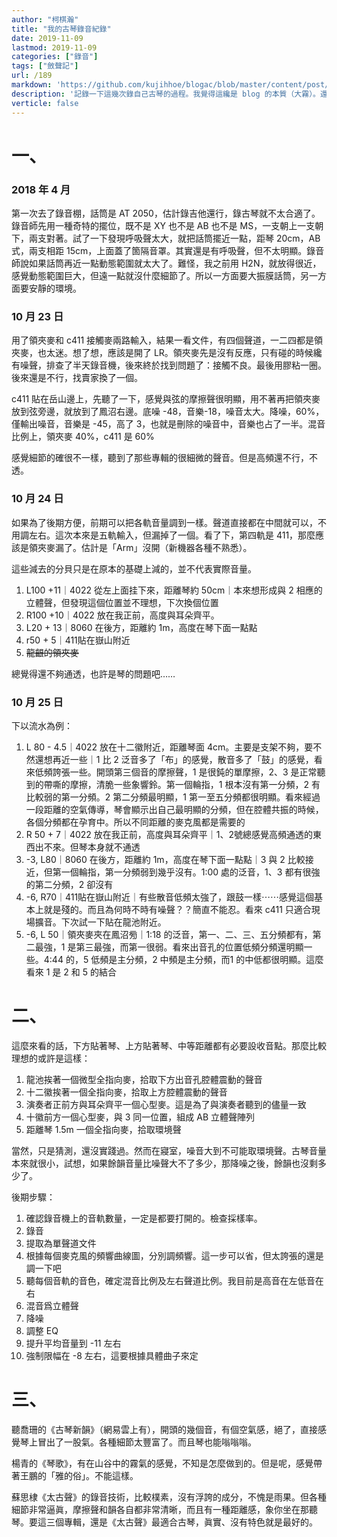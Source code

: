 ```yaml
---
author: "柯棋瀚"
title: "我的古琴錄音紀錄"
date: 2019-11-09
lastmod: 2019-11-09
categories: ["錄音"]
tags: ["斂聲記"]
url: /189
markdown: 'https://github.com/kujihhoe/blogac/blob/master/content/post/189古琴錄音.md'
description: '記錄一下這幾次錄自己古琴的過程。我覺得這纔是 blog 的本質（大霧）。還可參看 <a href="/blog/2017/12/23/shiyin.html" target="_blank">古琴的拾音</a>。'
verticle: false
---
```


# 一、

### 2018 年 4 月

第一次去了錄音棚，話筒是 AT 2050，估計錄吉他還行，錄古琴就不太合適了。錄音師先用一種奇特的擺位，既不是 XY 也不是 AB 也不是 MS，一支朝上一支朝下，兩支對著。試了一下發現呼吸聲太大，就把話筒擺近一點，距琴 20cm，AB 式，兩支相距 15cm，上面蓋了箇隔音罩。其實還是有呼吸聲，但不太明顯。錄音師說如果話筒再近一點動態範圍就太大了。難怪，我之前用 H2N，就放得很近，感覺動態範圍巨大，但遠一點就沒什麼細節了。所以一方面要大振膜話筒，另一方面要安靜的環境。

### 10 月 23 日

用了領夾麥和 c411 接觸麥兩路輸入，結果一看文件，有四個聲道，一二四都是領夾麥，也太迷。想了想，應該是開了 LR。領夾麥先是沒有反應，只有碰的時候纔有噪聲，排查了半天錄音機，後來終於找到問題了：接觸不良。最後用膠粘一圈。後來還是不行，找賣家換了一個。

c411 貼在岳山邊上，先聽了一下，感覺與弦的摩擦聲很明顯，用不著再把領夾麥放到弦旁邊，就放到了鳳沼右邊。底噪 -48，音樂-18，噪音太大。降噪，60%，僅輸出噪音，音樂是 -45，高了 3，也就是刪除的噪音中，音樂也占了一半。混音比例上，領夾麥 40%，c411 是 60%

感覺細節的確很不一樣，聽到了那些專輯的很細微的聲音。但是高頻還不行，不透。

### 10 月 24 日

如果為了後期方便，前期可以把各軌音量調到一樣。聲道直接都在中間就可以，不用調左右。這次本來是五軌輸入，但漏掉了一個。看了下，第四軌是 411，那麼應該是領夾麥漏了。估計是「Arm」沒開（新機器各種不熟悉）。

這些減去的分貝只是在原本的基礎上減的，並不代表實際音量。

1. L100 +11｜4022 從左上面挂下來，距離琴約 50cm｜本來想形成與 2 相應的立體聲，但發現這個位置並不理想，下次換個位置
2. R100 +10｜4022 放在我正前，高度與耳朵齊平。
3. L20 + 13｜8060 在後方，距離約 1m，高度在琴下面一點點
4. r50 + 5｜411貼在嶽山附近
5. ~~龍齦的領夾麥~~

總覺得還不夠通透，也許是琴的問題吧……

### 10 月 25 日

下以流水為例：

1. L 80 - 4.5｜4022 放在十二徽附近，距離琴面 4cm。主要是支架不夠，要不然還想再近一些｜1 比 2 泛音多了「布」的感覺，散音多了「鼓」的感覺，看來低頻誇張一些。開頭第三個音的摩擦聲，1 是很鈍的單摩擦，2、3 是正常聽到的帶嘶的摩擦，清脆一些象響鈴。第一個輪指，1 根本沒有第一分頻，2 有比較弱的第一分頻。2 第二分頻最明顯，1 第一至五分頻都很明顯。看來經過一段距離的空氣傳導，琴會顯示出自己最明顯的分頻，但在腔體共振的時候，各個分頻都在孕育中。所以不同距離的麥克風都是需要的
2. R 50 + 7｜4022 放在我正前，高度與耳朵齊平｜1、2號總感覺高頻通透的東西出不來。但琴本身就不通透
3. -3, L80｜8060 在後方，距離約 1m，高度在琴下面一點點｜3 與 2 比較接近，但第一個輪指，第一分頻弱到幾乎沒有。1:00 處的泛音，1、3 都有很強的第二分頻，2 卻沒有
4. -6, R70｜411貼在嶽山附近｜有些散音低頻太強了，跟鼓一樣⋯⋯感覺這個基本上就是殘的。而且為何時不時有噪聲？？簡直不能忍。看來 c411 只適合現場擴音。下次試一下貼在龍池附近。
5. -6, L 50｜領夾麥夾在鳳沼㫄｜1:18 的泛音，第一、二、三、五分頻都有，第二最強，1 是第三最強，而第一很弱。看來出音孔的位置低頻分頻還明顯一些。4:44 的，5 低頻是主分頻，2 中頻是主分頻，而1 的中低都很明顯。這麼看來 1 是 2 和 5 的結合

# 二、

這麼來看的話，下方貼著琴、上方貼著琴、中等距離都有必要設收音點。那麼比較理想的或許是這樣：

1. 龍池挨著一個微型全指向麥，拾取下方出音孔腔體震動的聲音
2. 十二徽挨著一個全指向麥，拾取上方腔體震動的聲音
3. 演奏者正前方與耳朵齊平一個心型麥。這是為了與演奏者聽到的儘量一致
4. 十徽前方一個心型麥，與 3 同一位置，組成 AB 立體聲陣列
5. 距離琴 1.5m 一個全指向麥，拾取環境聲

當然，只是猜測，還沒實踐過。然而在寢室，噪音大到不可能取環境聲。古琴音量本來就很小，試想，如果餘韻音量比噪聲大不了多少，那降噪之後，餘韻也沒剩多少了。

後期步驟：

1. 確認錄音機上的音軌數量，一定是都要打開的。檢查採樣率。
2. 錄音
3. 提取為單聲道文件
4. 根據每個麥克風的頻響曲線圖，分別調頻響。這一步可以省，但太誇張的還是調一下吧
5. 聽每個音軌的音色，確定混音比例及左右聲道比例。我目前是高音在左低音在右
6. 混音爲立體聲
7. 降噪
8. 調整 EQ
9. 提升平均音量到 -11 左右
10. 強制限幅在 -8 左右，這要根據具體曲子來定

# 三、

聽喬珊的《古琴新韻》（網易雲上有），開頭的幾個音，有個空氣感，絕了，直接感覺琴上冒出了一股氣。各種細節太豐富了。而且琴也能嗡嗡嗡。

楊青的《琴歌》，有在山谷中的霧氣的感覺，不知是怎麼做到的。但是呢，感覺帶著王鵬的「雅的俗」。不能這樣。

蘇思棣《太古聲》的錄音技術，比較樸素，沒有浮誇的成分，不愧是雨果。但各種細節非常逼眞，摩擦聲和韻各自都非常清晰，而且有一種距離感，象你坐在那聽琴。要這三個專輯，還是《太古聲》最適合古琴，眞實、沒有特色就是最好的。